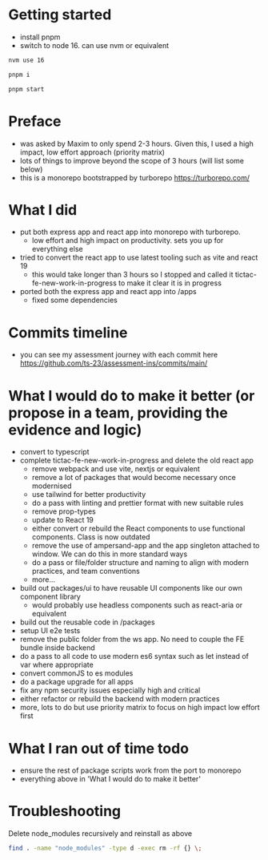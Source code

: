 # Getting started

- install pnpm
- switch to node 16. can use nvm or equivalent

```sh
nvm use 16
```

```sh
pnpm i
```

```sh
pnpm start
```

# Preface

- was asked by Maxim to only spend 2-3 hours. Given this, I used a high impact, low effort approach (priority matrix)
- lots of things to improve beyond the scope of 3 hours (will list some below)
- this is a monorepo bootstrapped by turborepo https://turborepo.com/

# What I did

- put both express app and react app into monorepo with turborepo.
  - low effort and high impact on productivity. sets you up for everything else
- tried to convert the react app to use latest tooling such as vite and react 19
  - this would take longer than 3 hours so I stopped and called it tictac-fe-new-work-in-progress to make it clear it is in progress
- ported both the express app and react app into /apps
  - fixed some dependencies

# Commits timeline

- you can see my assessment journey with each commit here https://github.com/ts-23/assessment-ins/commits/main/

# What I would do to make it better (or propose in a team, providing the evidence and logic)

- convert to typescript
- complete tictac-fe-new-work-in-progress and delete the old react app
  - remove webpack and use vite, nextjs or equivalent
  - remove a lot of packages that would become necessary once modernised
  - use tailwind for better productivity
  - do a pass with linting and prettier format with new suitable rules
  - remove prop-types
  - update to React 19
  - either convert or rebuild the React components to use functional components. Class is now outdated
  - remove the use of ampersand-app and the app singleton attached to window. We can do this in more standard ways
  - do a pass or file/folder structure and naming to align with modern practices, and team conventions
  - more...
- build out packages/ui to have reusable UI components like our own component library
  - would probably use headless components such as react-aria or equivalent
- build out the reusable code in /packages
- setup UI e2e tests
- remove the public folder from the ws app. No need to couple the FE bundle inside backend
- do a pass to all code to use modern es6 syntax such as let instead of var where appropriate
- convert commonJS to es modules
- do a package upgrade for all apps
- fix any npm security issues especially high and critical
- either refactor or rebuild the backend with modern practices
- more, lots to do but use priority matrix to focus on high impact low effort first

# What I ran out of time todo

- ensure the rest of package scripts work from the port to monorepo
- everything above in 'What I would do to make it better'

# Troubleshooting

Delete node_modules recursively and reinstall as above

```sh
find . -name "node_modules" -type d -exec rm -rf {} \;
```
